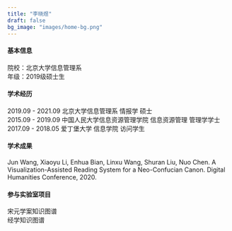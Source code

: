 ```yaml
---
title: "李晓煜"
draft: false
bg_image: "images/home-bg.png"
---
```

#### 基本信息
院校：北京大学信息管理系
<br>年级：2019级硕士生


#### 学术经历
2019.09 - 2021.09 北京大学信息管理系 情报学 硕士
<br> 2015.09 - 2019.09 中国人民大学信息资源管理学院 信息资源管理 管理学学士
<br>2017.09 - 2018.05 爱丁堡大学 信息学院 访问学生

#### 学术成果
Jun Wang, Xiaoyu Li, Enhua Bian, Linxu Wang, Shuran Liu, Nuo Chen. A Visualization-Assisted Reading System for a Neo-Confucian Canon. Digital Humanities Conference, 2020. 

#### 参与实验室项目
宋元学案知识图谱
<br>经学知识图谱